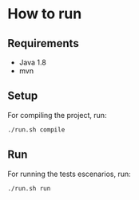 # How to run

## Requirements

- Java 1.8
- mvn

## Setup

For compiling the project, run:

```bash
./run.sh compile
```

## Run

For running the tests escenarios, run:

```bash
./run.sh run
```
